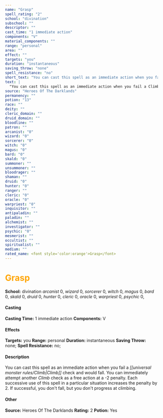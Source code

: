```yaml
---
name: "Grasp"
spell_rating: "2"
school: "divination"
subschool: ""
descriptor: ""
cast_time: "1 immediate action"
components: "V"
material_components: ""
range: "personal"
area: ""
effect: ""
targets: "you"
duration: "instantaneous"
saving_throw: "none"
spell_resistance: "no"
short_text: "You can cast this spell as an immediate action when you fail a Climb check and w"
text: |
  "You can cast this spell as an immediate action when you fail a Climb check and would fall. You can immediately attempt another Climb check as a free action at a -2 penalty. Each successive use of this spell in a particular situation increases the penalty by 2. If successful, you don't fall, but you don't progress at climbing."
source: "Heroes Of The Darklands"
permanency: ""
potion: "13"
race: ""
deity: ""
cleric_domain: ""
druid_domain: ""
bloodline: ""
patron: ""
arcanist: "0"
wizard: "0"
sorcerer: "0"
witch: "0"
magus: "0"
bard: "0"
skald: "0"
summoner: ""
unsummoner: ""
bloodrager: ""
shaman: ""
druid: "0"
hunter: "0"
ranger: ""
cleric: "0"
oracle: "0"
warpriest: "0"
inquisitor: ""
antipaladin: ""
paladin: ""
alchemist: ""
investigator: ""
psychic: "0"
mesmerist: ""
occultist: ""
spiritualist: ""
medium: ""
rated_name: <font style='color:orange'>Grasp</font>
---
```


# <font style='color:orange'>Grasp</font> 
**School:** divination 
_arcanist_ 0, _wizard_ 0, _sorcerer_ 0, _witch_ 0, _magus_ 0, _bard_ 0, _skald_ 0, _druid_ 0, _hunter_ 0, _cleric_ 0, _oracle_ 0, _warpriest_ 0, _psychic_ 0, 
#### Casting
**Casting Time:** 1 immediate action
 **Components:** V 
 #### Effects
**Targets:** you
**Range:** personal
**Duration:** instantaneous
**Saving Throw:** none; **Spell Resistance:** no; 
 #### Description
You can cast this spell as an immediate action when you fail a _[[universal monster rules/Climb|Climb]]_ check and would fall. You can immediately attempt another _Climb_ check as a free action at a -2 penalty. Each successive use of this spell in a particular situation increases the penalty by 2. If successful, you don't fall, but you don't progress at climbing.

 #### Other
**Source:** Heroes Of The Darklands
**Rating:** 2
**Potion:** Yes
